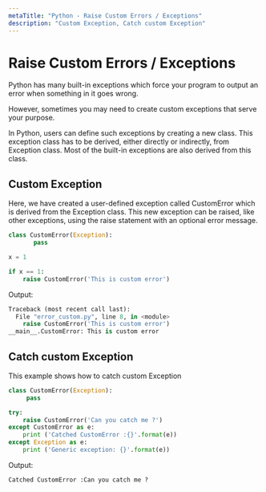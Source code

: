 ```yaml
---
metaTitle: "Python - Raise Custom Errors / Exceptions"
description: "Custom Exception, Catch custom Exception"
---
```


# Raise Custom Errors / Exceptions


Python has many built-in exceptions which force your program to output an error when something in it goes wrong.

However, sometimes you may need to create custom exceptions that serve your purpose.

In Python, users can define such exceptions by creating a new class. This exception class has to be derived, either directly or indirectly, from Exception class. Most of the built-in exceptions are also derived from this class.



## Custom Exception


Here, we have created a user-defined exception called CustomError which is derived from the Exception class. This new exception can be raised, like other exceptions, using the raise statement with an optional error message.

```py
class CustomError(Exception):
       pass

x = 1

if x == 1:
    raise CustomError('This is custom error')

```

Output:

```py
Traceback (most recent call last):
  File "error_custom.py", line 8, in <module>
    raise CustomError('This is custom error')
__main__.CustomError: This is custom error

```



## Catch custom Exception


This example shows how to catch custom Exception

```py
class CustomError(Exception):
     pass

try:
    raise CustomError('Can you catch me ?')
except CustomError as e:
    print ('Catched CustomError :{}'.format(e))
except Exception as e:
    print ('Generic exception: {}'.format(e))

```

Output:

```py
Catched CustomError :Can you catch me ?

```

